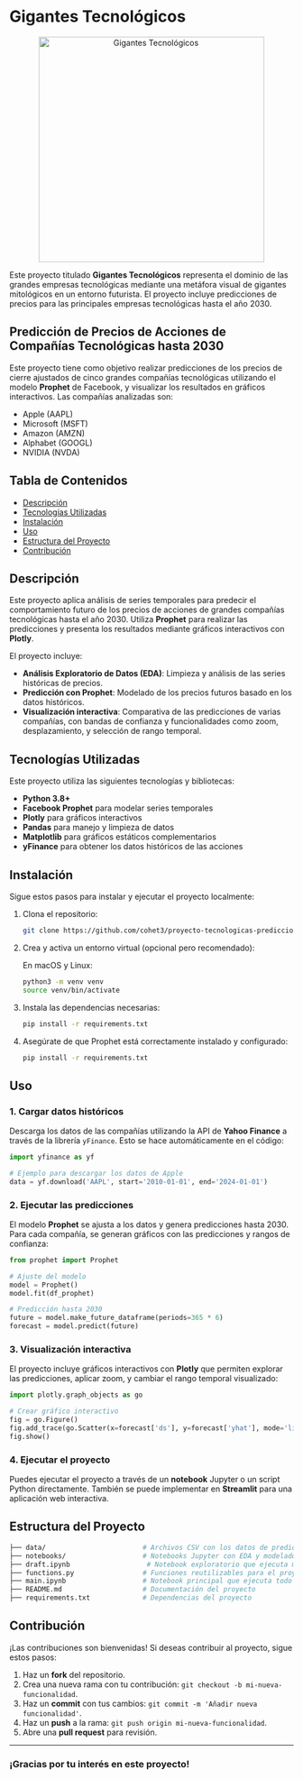 # Gigantes Tecnológicos

<div align="center">
  <img src="https://files.oaiusercontent.com/file-GpujzPHvyDB3iQL1WY36Ou6z?se=2024-10-22T18%3A10%3A40Z&sp=r&sv=2024-08-04&sr=b&rscc=max-age%3D604800%2C%20immutable%2C%20private&rscd=attachment%3B%20filename%3Dcaf50798-8e46-4509-9cc4-ed420ee26ae3.webp&sig=J98PhbP43DG6m1H5vZbpD8w90j/eqXpWFyI9HPoQb/k%3D" alt="Gigantes Tecnológicos" width="400"/>
</div>

Este proyecto titulado **Gigantes Tecnológicos** representa el dominio de las grandes empresas tecnológicas mediante una metáfora visual de gigantes mitológicos en un entorno futurista. El proyecto incluye predicciones de precios para las principales empresas tecnológicas hasta el año 2030.

## Predicción de Precios de Acciones de Compañías Tecnológicas hasta 2030

Este proyecto tiene como objetivo realizar predicciones de los precios de cierre ajustados de cinco grandes compañías tecnológicas utilizando el modelo **Prophet** de Facebook, y visualizar los resultados en gráficos interactivos. Las compañías analizadas son:

- Apple (AAPL)
- Microsoft (MSFT)
- Amazon (AMZN)
- Alphabet (GOOGL)
- NVIDIA (NVDA)

## Tabla de Contenidos

- [Descripción](#descripción)
- [Tecnologías Utilizadas](#tecnologías-utilizadas)
- [Instalación](#instalación)
- [Uso](#uso)
- [Estructura del Proyecto](#estructura-del-proyecto)
- [Contribución](#contribución)


## Descripción

Este proyecto aplica análisis de series temporales para predecir el comportamiento futuro de los precios de acciones de grandes compañías tecnológicas hasta el año 2030. Utiliza **Prophet** para realizar las predicciones y presenta los resultados mediante gráficos interactivos con **Plotly**.

El proyecto incluye:

- **Análisis Exploratorio de Datos (EDA)**: Limpieza y análisis de las series históricas de precios.
- **Predicción con Prophet**: Modelado de los precios futuros basado en los datos históricos.
- **Visualización interactiva**: Comparativa de las predicciones de varias compañías, con bandas de confianza y funcionalidades como zoom, desplazamiento, y selección de rango temporal.

## Tecnologías Utilizadas

Este proyecto utiliza las siguientes tecnologías y bibliotecas:

- **Python 3.8+**
- **Facebook Prophet** para modelar series temporales
- **Plotly** para gráficos interactivos
- **Pandas** para manejo y limpieza de datos
- **Matplotlib** para gráficos estáticos complementarios
- **yFinance** para obtener los datos históricos de las acciones

## Instalación

Sigue estos pasos para instalar y ejecutar el proyecto localmente:

1. Clona el repositorio:

   ```bash
   git clone https://github.com/cohet3/proyecto-tecnologicas-predicciones.git

2. Crea y activa un entorno virtual (opcional pero recomendado):
    
    En macOS y Linux:

    ```bash
    python3 -m venv venv
    source venv/bin/activate


3. Instala las dependencias necesarias:

   ```bash
   pip install -r requirements.txt


4. Asegúrate de que Prophet está correctamente instalado y configurado:

   ```bash
   pip install -r requirements.txt

## Uso

### 1. Cargar datos históricos

Descarga los datos de las compañías utilizando la API de **Yahoo Finance** a través de la librería `yFinance`. Esto se hace automáticamente en el código:

```python
import yfinance as yf

# Ejemplo para descargar los datos de Apple
data = yf.download('AAPL', start='2010-01-01', end='2024-01-01')
```

### 2. Ejecutar las predicciones

El modelo **Prophet** se ajusta a los datos y genera predicciones hasta 2030. Para cada compañía, se generan gráficos con las predicciones y rangos de confianza:

```python
from prophet import Prophet

# Ajuste del modelo
model = Prophet()
model.fit(df_prophet)

# Predicción hasta 2030
future = model.make_future_dataframe(periods=365 * 6)
forecast = model.predict(future)
```

### 3. Visualización interactiva

El proyecto incluye gráficos interactivos con **Plotly** que permiten explorar las predicciones, aplicar zoom, y cambiar el rango temporal visualizado:

```python
import plotly.graph_objects as go

# Crear gráfico interactivo
fig = go.Figure()
fig.add_trace(go.Scatter(x=forecast['ds'], y=forecast['yhat'], mode='lines'))
fig.show()
```

### 4. Ejecutar el proyecto

Puedes ejecutar el proyecto a través de un **notebook** Jupyter o un script Python directamente. También se puede implementar en **Streamlit** para una aplicación web interactiva.

## Estructura del Proyecto

```bash
├── data/                        # Archivos CSV con los datos de predicción (si los guardas)
├── notebooks/                   # Notebooks Jupyter con EDA y modelado GRU
├── draft.ipynb                   # Notebook exploratorio que ejecuta modelos y diversas pruebas con los datos.
├── functions.py                 # Funciones reutilizables para el proyecto
├── main.ipynb                   # Notebook principal que ejecuta todo el pipeline
├── README.md                    # Documentación del proyecto
├── requirements.txt             # Dependencias del proyecto
```

## Contribución

¡Las contribuciones son bienvenidas! Si deseas contribuir al proyecto, sigue estos pasos:

1. Haz un **fork** del repositorio.
2. Crea una nueva rama con tu contribución: `git checkout -b mi-nueva-funcionalidad`.
3. Haz un **commit** con tus cambios: `git commit -m 'Añadir nueva funcionalidad'`.
4. Haz un **push** a la rama: `git push origin mi-nueva-funcionalidad`.
5. Abre una **pull request** para revisión.


---

### ¡Gracias por tu interés en este proyecto!
